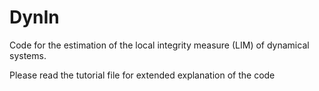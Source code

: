 # DynIn
Code for the estimation of the local integrity measure (LIM) of dynamical systems.

Please read the tutorial file for extended explanation of the code
